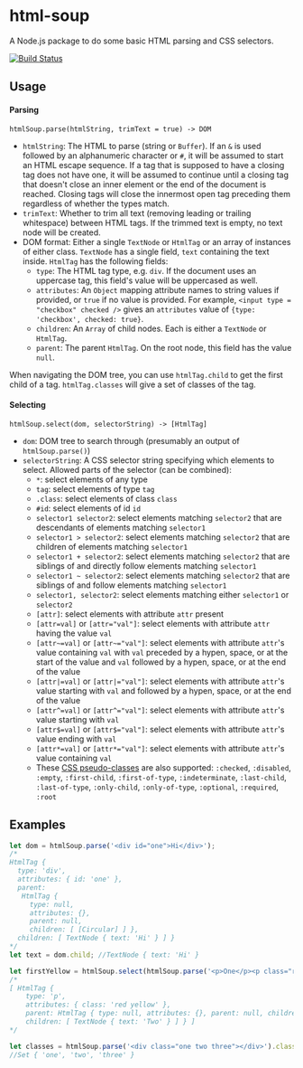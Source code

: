 # html-soup
A Node.js package to do some basic HTML parsing and CSS selectors.

[![Build Status](https://travis-ci.org/calebsander/html-soup.svg?branch=master)](https://travis-ci.org/calebsander/html-soup)

## Usage
#### Parsing
`htmlSoup.parse(htmlString, trimText = true) -> DOM`
- `htmlString`: The HTML to parse (string or `Buffer`). If an `&` is used followed by an alphanumeric character or `#`, it will be assumed to start an HTML escape sequence. If a tag that is supposed to have a closing tag does not have one, it will be assumed to continue until a closing tag that doesn't close an inner element or the end of the document is reached. Closing tags will close the innermost open tag preceding them regardless of whether the types match.
- `trimText`: Whether to trim all text (removing leading or trailing whitespace) between HTML tags. If the trimmed text is empty, no text node will be created.
- DOM format: Either a single `TextNode` or `HtmlTag` or an array of instances of either class. `TextNode` has a single field, `text` containing the text inside. `HtmlTag` has the following fields:
	- `type`: The HTML tag type, e.g. `div`. If the document uses an uppercase tag, this field's value will be uppercased as well.
	- `attributes`: An `Object` mapping attribute names to string values if provided, or `true` if no value is provided. For example, `<input type = "checkbox" checked />` gives an `attributes` value of `{type: 'checkbox', checked: true}`.
	- `children`: An `Array` of child nodes. Each is either a `TextNode` or `HtmlTag`.
	- `parent`: The parent `HtmlTag`. On the root node, this field has the value `null`.

When navigating the DOM tree, you can use `htmlTag.child` to get the first child of a tag. `htmlTag.classes` will give a set of classes of the tag.

#### Selecting
`htmlSoup.select(dom, selectorString) -> [HtmlTag]`
- `dom`: DOM tree to search through (presumably an output of `htmlSoup.parse()`)
- `selectorString`: A CSS selector string specifying which elements to select. Allowed parts of the selector (can be combined):
	- `*`: select elements of any type
	- `tag`: select elements of type `tag`
	- `.class`: select elements of class `class`
	- `#id`: select elements of id `id`
	- `selector1 selector2`: select elements matching `selector2` that are descendants of elements matching `selector1`
	- `selector1 > selector2`: select elements matching `selector2` that are children of elements matching `selector1`
	- `selector1 + selector2`: select elements matching `selector2` that are siblings of and directly follow elements matching `selector1`
	- `selector1 ~ selector2`: select elements matching `selector2` that are siblings of and follow elements matching `selector1`
	- `selector1, selector2`: select elements matching either `selector1` or `selector2`
	- `[attr]`: select elements with attribute `attr` present
	- `[attr=val]` or `[attr="val"]`: select elements with attribute `attr` having the value `val`
	- `[attr~=val]` or `[attr~="val"]`: select elements with attribute `attr`'s value containing `val` with `val` preceded by a hypen, space, or at the start of the value and `val` followed by a hypen, space, or at the end of the value
	- `[attr|=val]` or `[attr|="val"]`: select elements with attribute `attr`'s value starting with `val` and followed by a hypen, space, or at the end of the value
	- `[attr^=val]` or `[attr^="val"]`: select elements with attribute `attr`'s value starting with `val`
	- `[attr$=val]` or `[attr$="val"]`: select elements with attribute `attr`'s value ending with `val`
	- `[attr*=val]` or `[attr*="val"]`: select elements with attribute `attr`'s value containing `val`
	- These [CSS pseudo-classes](https://developer.mozilla.org/en-US/docs/Web/CSS/Pseudo-classes) are also supported: `:checked`, `:disabled`, `:empty`, `:first-child`, `:first-of-type`, `:indeterminate`, `:last-child`, `:last-of-type`, `:only-child`, `:only-of-type`, `:optional`, `:required`, `:root`

## Examples
````javascript
let dom = htmlSoup.parse('<div id="one">Hi</div>');
/*
HtmlTag {
  type: 'div',
  attributes: { id: 'one' },
  parent:
   HtmlTag {
     type: null,
     attributes: {},
     parent: null,
     children: [ [Circular] ] },
  children: [ TextNode { text: 'Hi' } ] }
*/
let text = dom.child; //TextNode { text: 'Hi' }

let firstYellow = htmlSoup.select(htmlSoup.parse('<p>One</p><p class="red yellow">Two</p><p class="yellow">Three</p>'), 'p.yellow:first-of-type');
/*
[ HtmlTag {
    type: 'p',
    attributes: { class: 'red yellow' },
    parent: HtmlTag { type: null, attributes: {}, parent: null, children: [Object] },
    children: [ TextNode { text: 'Two' } ] } ]
*/

let classes = htmlSoup.parse('<div class="one two three"></div>').classes;
//Set { 'one', 'two', 'three' }
````